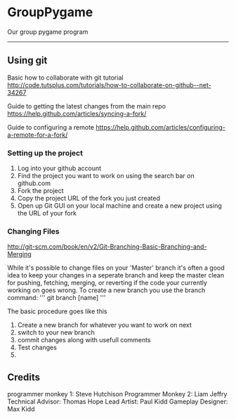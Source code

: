 # GroupPygame
Our group pygame program

---
## Using git

Basic how to collaborate with git tutorial
http://code.tutsplus.com/tutorials/how-to-collaborate-on-github--net-34267

Guide to getting the latest changes from the main repo
https://help.github.com/articles/syncing-a-fork/

Guide to configuring a remote
https://help.github.com/articles/configuring-a-remote-for-a-fork/

### Setting up the project

1. Log into your github account
2. Find the project you want to work on using the search bar on github.com
2. Fork the project
3. Copy the project URL of the fork you just created
4. Open up Git GUI on your local machine and create a new project using the URL of your fork

### Changing Files

http://git-scm.com/book/en/v2/Git-Branching-Basic-Branching-and-Merging

While it's possible to change files on your 'Master' branch it's often a good idea to keep your changes in a seperate branch and keep the master clean for pushing, fetching, merging, or reverting if the code your currently working on goes wrong. To create a new branch you use the branch command:
'''
git branch [name]
'''

The basic procedure goes like this
1. Create a new branch for whatever you want to work on next
2. switch to your new branch
2. commit changes along with usefull comments
3. Test changes
4. 

## Credits

programmer monkey 1: Steve Hutchison
Programmer Monkey 2: Liam Jeffry
Technical Advisor: Thomas Hope
Lead Artist: Paul Kidd
Gameplay Designer: Max Kidd


